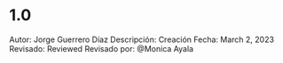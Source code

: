 # 1.0

Autor: Jorge Guerrero Díaz
Descripción: Creación
Fecha: March 2, 2023
Revisado: Reviewed
Revisado por: @Monica Ayala